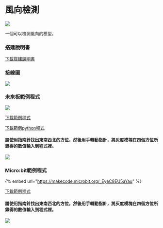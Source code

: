 # 風向檢測

![](https://kittenbothk.readthedocs.io/en/latest/\_images/wind\_direction.png)

一個可以檢測風向的模型。

### 搭建說明書

[下載搭建說明書](https://github.com/kittenbothk/kittenbothk/raw/master/Kits/weatherstation/instructions/wind\_direction.pdf)

### 接線圖

![](https://kittenbothk.readthedocs.io/en/latest/\_images/direction\_wiring.png)

### 未來板範例程式

![](https://kittenbothk.readthedocs.io/en/latest/\_images/wind\_direction\_code.png)

[下載範例程式](https://github.com/kittenbothk/kittenbothk/raw/master/Kits/weatherstation/sb3/5\_wind\_direction.sb3)

[下載範例python程式](https://github.com/kittenbothk/kittenbothk/raw/master/Kits/weatherstation/py/5\_wind\_direction.py)

#### 請使用指南針找出東南西北的方位，然後用手轉動指針，將灰度模塊在四個方位所錄得的數值輸入到程式裡。

![](https://kittenbothk.readthedocs.io/en/latest/\_images/complete\_grayscale\_code1.png)

### Micro:bit範例程式

{% embed url="https://makecode.microbit.org/_EyeC8EU5aYau" %}

[下載範例程式](https://makecode.microbit.org/\_EyeC8EU5aYau)

#### 請使用指南針找出東南西北的方位，然後用手轉動指針，將灰度模塊在四個方位所錄得的數值輸入到程式裡。

![](https://kittenbothk.readthedocs.io/en/latest/\_images/complete\_grayscale\_code2.png)
